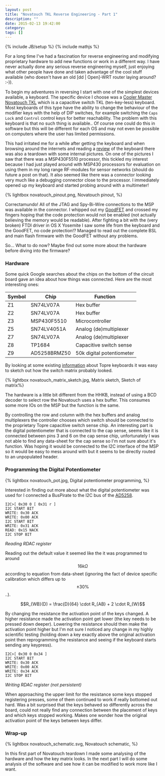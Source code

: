 ```yaml
---
layout: post
title: "Novatouch TKL Reverse Engineering - Part 1"
description: ""
date: 2015-02-13 19:42:00
category:
tags: []
---
```

{% include JB/setup %}
{% include mathjs %}

For a long time I've had a fascination for reverse engineering and
modifying proprietary hardware to add new functions or work in a
different way. I have never actually done any serious reverse
engineering myself, just enjoying what other people have done and
taken advantage of the cool stuff available (who doesn't have an old
[dd | Open]-WRT router laying around? :-)).

To begin my adventures in reversing I start with one of the simplest
devices available, a keyboard. The specific device I choose was a
[Cooler Master Novatouch TKL][tkl] which is a capacitive switch TKL
(ten-key-less) keyboard. Most keyboards of this type have the ability
to change the behaviour of the modifier keys with the help of DIP
switches, for example switching the `Caps Lock` and `Control` control
keys for better reachability. The problem with this keyboard is that
no such thing is available.. Of course one could do this in software
but this will be different for each OS and may not even be possible on
computers where the user has limited permissions.

This had irritated me for a while after getting the keyboard and when
browsing around the internets and reading a [review] of the keyboard
there was also a teardown with some internal pictures. On one of the
pictures I saw that there was a MSP430F5510 processor, this tickled my
interest because I had just played around with MSP430 processors for
evaluation on using them in my long range RF-modules for sensor
networks (should do future a post on that). It also seemed like there was
a connector looking very much like a debugging connector close to the
processor. I immediately opened up my keyboard and started probing
around with a multimeter!

<!-- ![Novatouch Pinout]({{ site.base_url }}/assets/novatouch_pinout.png) -->
{% lightbox novatouch_pinout.png, Novatouch pinout, %}

Correctamundo! All of the JTAG and Spy-Bi-Wire connections to the MSP
was available in the connector. I whipped out my [GoodFET] and crossed
my fingers hoping that the code protection would not be enabled (not
actually believing the memory would be readable). After fighting a bit
with the (very broken) FTDI driver in OS X Yosemite I saw some life
from the keyboard and the GoodFET, no code protection!? Managed to read
out the complete BSL and main flash firmware with the GoodFET without
any problems.

So... What to do now? Maybe find out some more about the hardware
before diving into the firmware?

### Hardware ###

Some quick Google searches about the chips on the bottom of the
circuit board gave an idea about how things was connected. Here are
the most interesting ones:

|Symbol | Chip         | Function               |
|-------|--------------|------------------------|
| Z1    | SN74LV07A    | Hex buffer             |
| Z2    | SN74LV07A    | Hex buffer             |
| Z3    | MSP430F5510  | Microcontroller        |
| Z5    | SN74LV4051A  | Analog (de)multiplexer |
| Z7    | SN74LV07A    | Analog (de)multiplexer |
| Z8    | TP1684       | Capacitive switch sense |
| Z9    | AD5258BRMZ50 | 50k digital potentiometer |

By looking at some existing [information] about Topre keyboards it was
easy to sketch out how the switch matrix probably looked.

<!-- ![Matrix sketch]({{ site.base_url }}/assets/novatouch_matrix_sketch.jpg) -->
{% lightbox novatouch_matrix_sketch.jpg, Matrix sketch, Sketch of matrix%}

The hardware is a little bit different from the HHKB, instead of using
a BCD decoder to select row the Novatouch uses a hex buffer. This
consumes some more IOs on the MSP but the function is the same.

By controlling the row and column with the hex buffers and analog
multiplexers the controller chooses which switch should be connected
to the proprietary Topre capacitive switch sense chip. An interesting
part is the digital potentiometer that is connected to the cap sense,
seems like it is connected between pins 3 and 6 on the cap sense chip,
unfortunately I was not able to find any data-sheet for the cap sense
so I'm not sure about it's function. Was hoping it would be connected
to the I2C interface of the MSP so it would be easy to mess around
with but it seems to be directly routed to an unpopulated
header.

### Programming the Digital Potentiometer ###

{% lightbox novatouch_pot.jpg, Digital potentiometer programming,  %}

<!--![Digital Potentiometer Programming]({{site.base_url}}/assets/novatouch_pot.jpg )-->

Interested in finding out more about what the digital potentiometer was
used for I connected a BusPirate to the I2C bus of the
[AD5258][ad5258].

    I2C>[ 0x30 0 [ 0x31 r ]
    I2C START BIT
    WRITE: 0x30 ACK
    WRITE: 0x00 ACK
    I2C START BIT
    WRITE: 0x31 ACK
    READ: 0x15 NACK
    I2C STOP BIT

_Reading RDAC register_

Reading out the default value it seemed like the it was programmed to
around $$16 k\Omega$$ according to equation from data-sheet (ignoring
the fact of device specific calibration which differs up to $$\pm 30
\%$$..).

$$R_{WB}(D) = \frac{D}{64} \cdot R_{AB} + 2 \cdot R_{W}$$

By changing the resistance the activation point of the keys changed. A
higher resistance made the activation point get lower (the key needs
to be pressed down deeper). Lowering the resistance should then make the
activation point higher but I'm not sure I noticed any change in my
highly scientific testing (holding down a key exactly above the
original activation point then reprogramming the resistance and seeing
if the keyboard starts sending any keypress).

    I2C>[ 0x30 0 0x34 ]
    I2C START BIT
    WRITE: 0x30 ACK
    WRITE: 0x00 ACK
    WRITE: 0x34 ACK
    I2C STOP BIT

_Writing RDAC register (not persistent)_

When approaching the upper limit for the resistance some keys stopped
registering presses, some of them continued to work if really
bottomed out hard. Was a bit surprised that the keys behaved so
differently across the board, could not really find any connection
between the placement of keys and which keys stopped working. Makes
one wonder how the original activation point of the keys between keys
differ.

### Wrap-up ###

<!-- [Novatouch schematic]({{ site.base_url }}/assets/novatouch_schematic.eps) -->
{% lightbox novatouch_schematic.svg, Novatouch schematic, %}

In this first part of Novatouch teardown I made some analysing of the
hardware and how the key matrix looks. In the next part I will do some
analysis of the software and see how it can be modified to work more
like I want.

[information]: https://raw.githubusercontent.com/tmk/tmk_keyboard/master/keyboard/hhkb/doc/HHKB.txt
[review]: http://imgur.com/a/CMqpt
[GoodFET]: http://goodfet.sourceforge.net/
[tkl]: http://deskthority.net/wiki/Cooler_Master_NovaTouch_TKL
[ad5258]: http://www.analog.com/static/imported-files/data_sheets/AD5258.pdf
